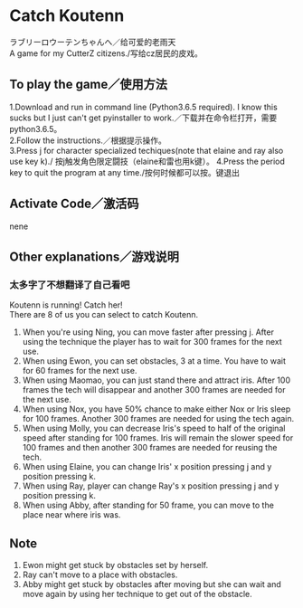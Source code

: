 # Catch Koutenn
ラブリーロウーテンちゃんへ／给可爱的老雨天\
A game for my CutterZ citizens./写给cz居民的皮戏。

## To play the game／使用方法
1.Download and run in command line (Python3.6.5 required). I know this sucks but I just can't get pyinstaller to work.／下载并在命令栏打开，需要python3.6.5。\
2.Follow the instructions.／根据提示操作。\
3.Press j for character specialized techiques(note that elaine and ray also use key k)./
按j触发角色限定闘技（elaine和雷也用k键）。
4.Press the period key to quit the program at any time./按何时候都可以按。键退出

## Activate Code／激活码
nene

## Other explanations／游戏说明
### 太多字了不想翻译了自己看吧
Koutenn is running! Catch her!\
There are 8 of us you can select to catch Koutenn.
1. When you're using Ning, you can move faster after pressing j. After using the technique the player has to wait for 300 frames for the next use.
2. When using Ewon, you can set obstacles, 3 at a time. You have to wait for 60 frames for the next use.
3. When using Maomao, you can just stand there and attract iris. After 100 frames the tech will disappear and another 300 frames are needed for the next use.
4. When using Nox, you have 50% chance to make either Nox or Iris sleep for 100 frames. Another 300 frames are needed for using the tech again.
5. When using Molly, you can decrease Iris's speed to half of the original speed after standing for 100 frames. Iris will remain the slower speed for 100 frames and then another 300 frames are needed for reusing the tech.
6. When using Elaine, you can change Iris' x position pressing j and y position pressing k.
7. When using Ray, player can change Ray's x position pressing j and y position pressing k.
8. When using Abby, after standing for 50 frame, you can move to the place near where iris was.

## Note
1. Ewon might get stuck by obstacles set by herself.
2. Ray can't move to a place with obstacles.
3. Abby might get stuck by obstacles after moving but she can wait and move again by using her technique to get out of the obstacle.
